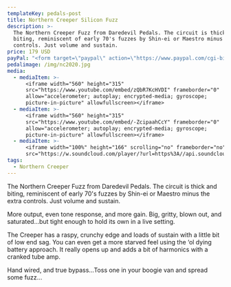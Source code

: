 ```yaml
---
templateKey: pedals-post
title: Northern Creeper Silicon Fuzz
description: >-
  The Northern Creeper Fuzz from Daredevil Pedals. The circuit is thick and
  biting, reminiscent of early 70's fuzzes by Shin-ei or Maestro minus the extra
  controls. Just volume and sustain.
price: 179 USD
payPal: "<form target=\"paypal\" action=\"https://www.paypal.com/cgi-bin/webscr\" method=\"post\">\n<input type=\"hidden\" name=\"cmd\" value=\"_s-xclick\">\n<input type=\"hidden\" name=\"hosted_button_id\" value=\"RMWX8XF8USV32\">\n<table>\n<tr><td><input type=\"hidden\" name=\"on0\" value=\"Buy Now\">Buy Now</td></tr><tr><td><select name=\"os0\">\n\t<option value=\"Northern Creeper\">Northern Creeper $179.00 USD</option>\n</select> </td></tr>\n</table>\n<input type=\"hidden\" name=\"currency_code\" value=\"USD\">\n<input type=\"image\" src=\"https://www.paypalobjects.com/en_US/i/btn/btn_cart_LG.gif\" border=\"0\" name=\"submit\" alt=\"PayPal - The safer, easier way to pay online!\">\n<img alt=\"\" border=\"0\" src=\"https://www.paypalobjects.com/en_US/i/scr/pixel.gif\" width=\"1\" height=\"1\">\n</form>\n\n\n\n"
pedalimage: /img/nc2020.jpg
media:
  - mediaItem: >-
      <iframe width="560" height="315"
      src="https://www.youtube.com/embed/zQbR7KcHVDI" frameborder="0"
      allow="accelerometer; autoplay; encrypted-media; gyroscope;
      picture-in-picture" allowfullscreen></iframe>
  - mediaItem: >-
      <iframe width="560" height="315"
      src="https://www.youtube.com/embed/-ZcipaahCcY" frameborder="0"
      allow="accelerometer; autoplay; encrypted-media; gyroscope;
      picture-in-picture" allowfullscreen></iframe>
  - mediaItem: >-
      <iframe width="100%" height="166" scrolling="no" frameborder="no"
      src="https://w.soundcloud.com/player/?url=https%3A//api.soundcloud.com/tracks/454227879&amp;color=ff5500"></iframe>
tags:
  - Northern Creeper
---
```

The Northern Creeper Fuzz from Daredevil Pedals. The circuit is thick and biting, reminiscent of early 70's fuzzes by Shin-ei or Maestro minus the extra controls. Just volume and sustain.

More output, even tone response, and more gain. Big, gritty, blown out, and saturated...but tight enough to hold its own in a live setting.

The Creeper has a raspy, crunchy edge and loads of sustain with a little bit of low end sag. You can even get a more starved feel using the ‘ol dying battery approach. It really opens up and adds a bit of harmonics with a cranked tube amp.

Hand wired, and true bypass...Toss one in your boogie van and spread some fuzz...
